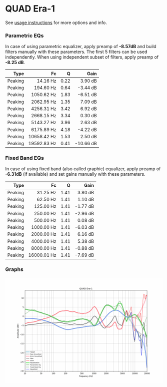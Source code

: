 # QUAD Era-1
See [usage instructions](https://github.com/jaakkopasanen/AutoEq#usage) for more options and info.

### Parametric EQs
In case of using parametric equalizer, apply preamp of **-8.57dB** and build filters manually
with these parameters. The first 5 filters can be used independently.
When using independent subset of filters, apply preamp of **-8.25 dB**.

| Type    | Fc          |    Q | Gain      |
|--------:|------------:|-----:|----------:|
| Peaking | 14.16 Hz    | 0.22 | 3.90 dB   |
| Peaking | 194.60 Hz   | 0.64 | -3.44 dB  |
| Peaking | 1050.62 Hz  | 1.83 | -6.51 dB  |
| Peaking | 2062.95 Hz  | 1.35 | 7.09 dB   |
| Peaking | 4256.31 Hz  | 3.42 | 6.92 dB   |
| Peaking | 2668.15 Hz  | 3.34 | 0.30 dB   |
| Peaking | 5143.27 Hz  | 3.96 | 2.63 dB   |
| Peaking | 6175.89 Hz  | 4.18 | -4.22 dB  |
| Peaking | 10658.42 Hz | 1.53 | 2.50 dB   |
| Peaking | 19592.83 Hz | 0.41 | -10.66 dB |

### Fixed Band EQs
In case of using fixed band (also called graphic) equalizer, apply preamp of **-6.31dB**
(if available) and set gains manually with these parameters.

| Type    | Fc          |    Q | Gain     |
|--------:|------------:|-----:|---------:|
| Peaking | 31.25 Hz    | 1.41 | 3.80 dB  |
| Peaking | 62.50 Hz    | 1.41 | 1.10 dB  |
| Peaking | 125.00 Hz   | 1.41 | -1.77 dB |
| Peaking | 250.00 Hz   | 1.41 | -2.96 dB |
| Peaking | 500.00 Hz   | 1.41 | 0.08 dB  |
| Peaking | 1000.00 Hz  | 1.41 | -6.03 dB |
| Peaking | 2000.00 Hz  | 1.41 | 6.16 dB  |
| Peaking | 4000.00 Hz  | 1.41 | 5.38 dB  |
| Peaking | 8000.00 Hz  | 1.41 | -0.88 dB |
| Peaking | 16000.01 Hz | 1.41 | -7.69 dB |

### Graphs
![](./QUAD%20Era-1.png)